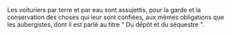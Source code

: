 Les voituriers par terre et par eau sont assujettis, pour la garde et la conservation des choses qui leur sont confiées, aux mêmes obligations que les aubergistes, dont il est parlé au titre " Du dépôt et du séquestre ".
